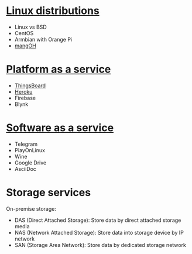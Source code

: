 # [Linux distributions](Linux%20distributions)
* Linux vs BSD
* CentOS
* Armbian with Orange Pi
* [mangOH](mangOH)

# [Platform as a service](Platform%20as%20a%20service.md)
* [ThingsBoard](ThingsBoard)
* [Heroku](Platform%20as%20a%20service.md#heroku)
* Firebase
* Blynk
# [Software as a service](Software%20as%20a%20service.md)
* Telegram
* PlayOnLinux
* Wine
* Google Drive
* AsciiDoc
# Storage services
On-premise storage:
* DAS (Direct Attached Storage): Store data by direct attached storage media
* NAS (Network Attached Storage): Store data into storage device by IP network
* SAN (Storage Area Network): Store data by dedicated storage network
